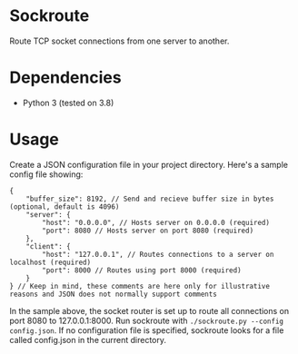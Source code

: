 # Sockroute
Route TCP socket connections from one server to another.

# Dependencies
- Python 3 (tested on 3.8)

# Usage
Create a JSON configuration file in your project directory. Here's a sample config file showing:
```hjson
{
    "buffer_size": 8192, // Send and recieve buffer size in bytes (optional, default is 4096)
    "server": {
        "host": "0.0.0.0", // Hosts server on 0.0.0.0 (required)
        "port": 8080 // Hosts server on port 8080 (required)
    },
    "client": {
        "host": "127.0.0.1", // Routes connections to a server on localhost (required)
        "port": 8000 // Routes using port 8000 (required)
    }
} // Keep in mind, these comments are here only for illustrative reasons and JSON does not normally support comments
```
In the sample above, the socket router is set up to route all connections on port 8080 to 127.0.0.1:8000. Run sockroute with `./sockroute.py --config config.json`. If no configuration file is specified, sockroute looks for a file called config.json in the current directory.
